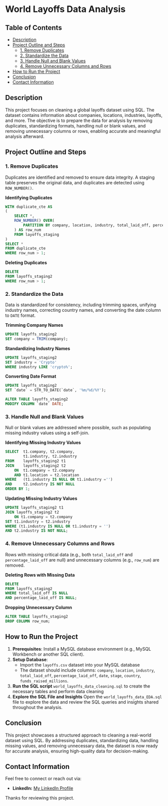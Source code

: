 

# World Layoffs Data Analysis

## Table of Contents
- [Description](#description)
- [Project Outline and Steps](#project-outline-and-steps)
  - [1. Remove Duplicates](#1-remove-duplicates)
  - [2. Standardize the Data](#2-standardize-the-data)
  - [3. Handle Null and Blank Values](#3-handle-null-and-blank-values)
  - [4. Remove Unnecessary Columns and Rows](#4-remove-unnecessary-columns-and-rows)
- [How to Run the Project](#how-to-run-the-project)
- [Conclusion](#conclusion)
- [Contact Information](#contact-information)

## Description
This project focuses on cleaning a global layoffs dataset using SQL. The dataset contains information about companies, locations, industries, layoffs, and more. The objective is to prepare the data for analysis by removing duplicates, standardizing formats, handling null or blank values, and removing unnecessary columns or rows, enabling accurate and meaningful analysis afterward.

## Project Outline and Steps

### 1. Remove Duplicates
Duplicates are identified and removed to ensure data integrity. A staging table preserves the original data, and duplicates are detected using `ROW_NUMBER()`.

**Identifying Duplicates**
```sql
WITH duplicate_cte AS 
(
    SELECT *,
    ROW_NUMBER() OVER(
        PARTITION BY company, location, industry, total_laid_off, percentage_laid_off, `date`, stage, country, funds_raised_millions
    ) AS row_num
    FROM layoffs_staging
)
SELECT *
FROM duplicate_cte
WHERE row_num > 1;
```

**Deleting Duplicates**
```sql
DELETE 
FROM layoffs_staging2
WHERE row_num > 1;
```

### 2. Standardize the Data
Data is standardized for consistency, including trimming spaces, unifying industry names, correcting country names, and converting the date column to `DATE` format.

**Trimming Company Names**
```sql
UPDATE layoffs_staging2
SET company = TRIM(company);
```

**Standardizing Industry Names**
```sql
UPDATE layoffs_staging2
SET industry = 'Crypto'
WHERE industry LIKE 'crypto%';
```

**Converting Date Format**
```sql
UPDATE layoffs_staging2
SET `date` = STR_TO_DATE(`date`, '%m/%d/%Y');

ALTER TABLE layoffs_staging2
MODIFY COLUMN `date` DATE;
```

### 3. Handle Null and Blank Values
Null or blank values are addressed where possible, such as populating missing industry values using a self-join.

**Identifying Missing Industry Values**
```sql
SELECT	t1.company, t2.company, 
		t1.industry, t2.industry
FROM	layoffs_staging2 t1
JOIN	layoffs_staging2 t2
	ON	t1.company = t2.company
	AND	t1.location = t2.location
WHERE	(t1.industry IS NULL OR t1.industry ='')
AND		t2.industry IS NOT NULL
ORDER BY 1;
```

**Updating Missing Industry Values**
```sql
UPDATE layoffs_staging2 t1
JOIN layoffs_staging2 t2 
    ON t1.company = t2.company
SET t1.industry = t2.industry
WHERE (t1.industry IS NULL OR t1.industry = '')
AND t2.industry IS NOT NULL;
```

### 4. Remove Unnecessary Columns and Rows
Rows with missing critical data (e.g., both `total_laid_off` and `percentage_laid_off` are null) and unnecessary columns (e.g., `row_num`) are removed.

**Deleting Rows with Missing Data**
```sql
DELETE 
FROM layoffs_staging2
WHERE total_laid_off IS NULL
AND percentage_laid_off IS NULL;
```

**Dropping Unnecessary Column**
```sql
ALTER TABLE layoffs_staging2
DROP COLUMN row_num;
```

## How to Run the Project
1. **Prerequisites**: Install a MySQL database environment (e.g., MySQL Workbench or another SQL client).
2. **Setup Database**:
   - Import the `layoffs.csv` dataset into your MySQL database
   - The dataset should include columns: `company`, `location`, `industry`, `total_laid_off`, `percentage_laid_off`, `date`, `stage`, `country`, `funds_raised_millions`.
3. **Run the SQL script** `world_layoffs_data_cleaning.sql` to create the necessary tables and perform data cleaning
4. **Explore the SQL File and Insights**
Open the `world_layoffs_data_EDA.sql` file to explore the data and review the SQL queries and insights shared throughout the analysis.

## Conclusion
This project showcases a structured approach to cleaning a real-world dataset using SQL. By addressing duplicates, standardizing data, handling missing values, and removing unnecessary data, the dataset is now ready for accurate analysis, ensuring high-quality data for decision-making.

## Contact Information
Feel free to connect or reach out via:
- **LinkedIn:** [My LinkedIn Profile](https://www.linkedin.com/in/justin1643a)

Thanks for reviewing this project. 




